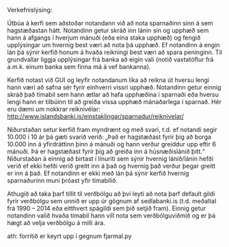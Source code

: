 
Verkefnislýsing:

Útbúa á kerfi sem aðstoðar notandann við að nota sparnaðinn sinn á sem hagstæðastan hátt. Notandinn getur skráð inn lánin sín og upphæð sem hann á afgangs í hverjum mánuði (eða eina staka upphæð) og fengið upplýsingar um hvernig best væri að nota þá upphæð. Ef notandinn á engin lán þá sýnir kerfið honum á hvaða reikningi best væri að spara peninginn. Til grundvallar liggja upplýsingar frá banka að eigin vali (notið vaxtatöflur frá a.m.k. einum banka sem finna má á vef bankanna).

Kerfið notast við GUI og leyfir notandanum líka að reikna út hversu lengi hann væri að safna sér fyrir einhverri vissri upphæð. Notandinn getur einnig skráð það tímabil sem hann ætlar að hafa upphæðina í sparnaði eða hversu lengi hann er tilbúinn til að greiða vissa upphæð mánaðarlega í sparnað. Hér eru dæmi um nokkrar reiknivélar: http://www.islandsbanki.is/einstaklingar/sparnadur/reiknivelar/

Niðurstaðan setur kerfið fram myndrænt og með svari, t.d. ef notandi segir 10.000 í 10 ár þá gæti svarið verið: „Það er hagstæðast fyrir þig að borga 10.000 inn á yfirdráttinn þinn á mánuði og hann verður greiddur upp eftir 6 mánuði. Þá er hagstæðast fyrir þig að greiða inn á húsnæðislánið þitt.“ Niðurstaðan á einnig að birtast í línuriti sem sýnir hvernig lánið/lánin hefði verið ef ekki hefði verið greitt inn á það og hvernig það verður þegar greitt er inn á það. Ef notandinn er ekki með lán þá sýnir kerfið hvernig sparnaðurinn muni þróast yfir tímabilið.

Athugið að taka þarf tillit til verðbólgu að því leyti að nota þarf default gildi fyrir verðbólgu sem unnið er upp úr gögnum af sedlabanki.is (t.d. meðaltal frá 1990 – 2014 eða eitthvert spágildi sem þið setjið fram). Einnig getur notandinn valið hvaða tímabil hann vill nota sem verðbólguviðmið og er þá hægt að velja verðbólgu á milli ára.

ath: forritið er keyrt upp í gegnum fjarmal.py